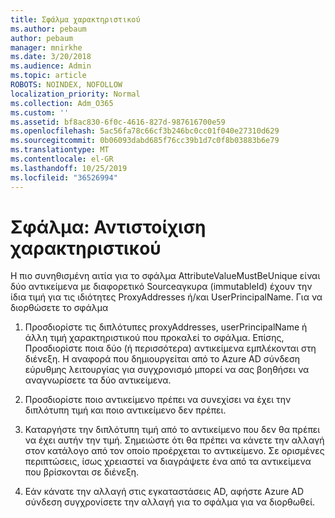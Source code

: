 ```yaml
---
title: Σφάλμα χαρακτηριστικού
ms.author: pebaum
author: pebaum
manager: mnirkhe
ms.date: 3/20/2018
ms.audience: Admin
ms.topic: article
ROBOTS: NOINDEX, NOFOLLOW
localization_priority: Normal
ms.collection: Adm_O365
ms.custom: ''
ms.assetid: bf8ac830-6f0c-4616-827d-987616700e59
ms.openlocfilehash: 5ac56fa78c66cf3b246bc0cc01f040e27310d629
ms.sourcegitcommit: 0b06093dabd685f76cc39b1d7c0f8b03883b6e79
ms.translationtype: MT
ms.contentlocale: el-GR
ms.lasthandoff: 10/25/2019
ms.locfileid: "36526994"
---
```

# <a name="error-attributevaluemustbeunique"></a>Σφάλμα: Αντιστοίχιση χαρακτηριστικού

Η πιο συνηθισμένη αιτία για το σφάλμα AttributeValueMustBeUnique είναι δύο αντικείμενα με διαφορετικό Sourceαγκυρα (immutableId) έχουν την ίδια τιμή για τις ιδιότητες ProxyAddresses ή/και UserPrincipalName. Για να διορθώσετε το σφάλμα
  
1. Προσδιορίστε τις διπλότυπες proxyAddresses, userPrincipalName ή άλλη τιμή χαρακτηριστικού που προκαλεί το σφάλμα. Επίσης, Προσδιορίστε ποια δύο (ή περισσότερα) αντικείμενα εμπλέκονται στη διένεξη. Η αναφορά που δημιουργείται από το Azure AD σύνδεση εύρυθμης λειτουργίας για συγχρονισμό μπορεί να σας βοηθήσει να αναγνωρίσετε τα δύο αντικείμενα.
    
2. Προσδιορίστε ποιο αντικείμενο πρέπει να συνεχίσει να έχει την διπλότυπη τιμή και ποιο αντικείμενο δεν πρέπει.
    
3. Καταργήστε την διπλότυπη τιμή από το αντικείμενο που δεν θα πρέπει να έχει αυτήν την τιμή. Σημειώστε ότι θα πρέπει να κάνετε την αλλαγή στον κατάλογο από τον οποίο προέρχεται το αντικείμενο. Σε ορισμένες περιπτώσεις, ίσως χρειαστεί να διαγράψετε ένα από τα αντικείμενα που βρίσκονται σε διένεξη.
    
4. Εάν κάνατε την αλλαγή στις εγκαταστάσεις AD, αφήστε Azure AD σύνδεση συγχρονίσετε την αλλαγή για το σφάλμα για να διορθωθεί.
    

